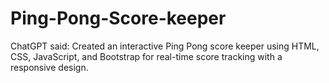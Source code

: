 # Ping-Pong-Score-keeper
ChatGPT said:  Created an interactive Ping Pong score keeper using HTML, CSS, JavaScript, and Bootstrap for real-time score tracking with a responsive design.
